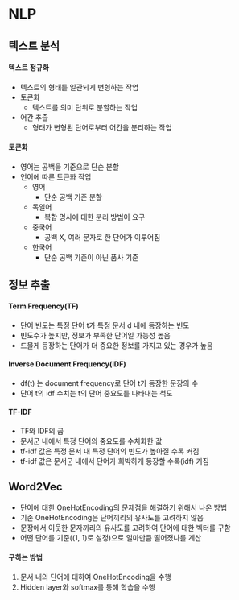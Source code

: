 # NLP

## 텍스트 분석

#### 텍스트 정규화

- 텍스트의 형태를 일관되게 변형하는 작업
- 토큰화
  - 텍스트를 의미 단위로 분할하는 작업
- 어간 추출
  - 형태가 변형된 단어로부터 어간을 분리하는 작업

#### 토큰화

- 영어는 공백을 기준으로 단순 분할
- 언어에 따른 토큰화 작업
  - 영어
    - 단순 공백 기준 분할
  - 독일어
    - 복합 명사에 대한 분리 방법이 요구
  - 중국어
    - 공백 X, 여러 문자로 한 단어가 이루어짐
  - 한국어
    - 단순 공백 기준이 아닌 품사 기준

## 정보 추출

#### Term Frequency(TF)

- 단어 빈도는 특정 단어 t가 특정 문서 d 내에 등장하는 빈도
- 빈도수가 높지만, 정보가 부족한 단어일 가능성 높음
- 드물게 등장하는 단어가 더 중요한 정보를 가지고 있는 경우가 높음



#### Inverse Document Frequency(IDF)

- df(t) 는 document frequency로 단어 t가 등장한 문장의 수
- 단어 t의 idf 수치는 t의 단어 중요도를 나타내는 척도



#### TF-IDF

- TF와 IDF의 곱
- 문서군 내에서 특정 단어의 중요도를 수치화한 값
- tf-idf 값은 특정 문서 내 특정 단어의 빈도가 높아질 수록 커짐
- tf-idf 값은 문서군 내에서 단어가 희박하게 등장할 수록(idf) 커짐

## Word2Vec

- 단어에 대한 OneHotEncoding의 문제점을 해결하기 위해서 나온 방법
- 기존 OneHotEncoding은 단어끼리의 유사도를 고려하지 않음
- 문장에서 이웃한 문자끼리의 유사도를 고려하여 단어에 대한 벡터를 구함
- 어떤 단어를 기준((1, 1)로 설정)으로 얼마만큼 떨어졌나를 계산

#### 구하는 방법

1. 문서 내의 단어에 대하여 OneHotEncoding을 수행
2. Hidden layer와 softmax를 통해 학습을 수행

